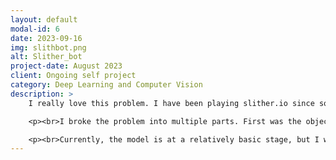 ```yaml
---
layout: default
modal-id: 6
date: 2023-09-16
img: slithbot.png
alt: Slither_bot
project-date: August 2023
client: Ongoing self project
category: Deep Learning and Computer Vision
description: >
    I really love this problem. I have been playing slither.io since some time now and I think it is an awesome game. There is basically one rule (a snake dies if its face touches another snake's body) and it gives rise to endless possibilities. I am currently trying to develop a bot of the game, with the aim to reach the top of the leaderboard.

    <p><br>I broke the problem into multiple parts. First was the object detection of other snakes. I did this using the fact that snake's eyes in the game have complete black color (which other part of the screen dont have, making it easy). Now using just this info and generating the data by playing the game myself, the model is trained.</p>

    <p><br>Currently, the model is at a relatively basic stage, but I will update the results here as soon as it improves.</p>
---
```

